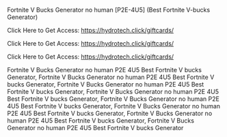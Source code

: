 Fortnite V Bucks Generator no human [P2E-4U5] (Best Fortnite V-bucks Generator)

Click Here to Get Access: https://hydrotech.click/giftcards/

Click Here to Get Access: https://hydrotech.click/giftcards/

Click Here to Get Access: https://hydrotech.click/giftcards/

Fortnite V Bucks Generator no human P2E 4U5 Best Fortnite V bucks Generator, Fortnite V Bucks Generator no human P2E 4U5 Best Fortnite V bucks Generator, Fortnite V Bucks Generator no human P2E 4U5 Best Fortnite V bucks Generator, Fortnite V Bucks Generator no human P2E 4U5 Best Fortnite V bucks Generator, Fortnite V Bucks Generator no human P2E 4U5 Best Fortnite V bucks Generator, Fortnite V Bucks Generator no human P2E 4U5 Best Fortnite V bucks Generator, Fortnite V Bucks Generator no human P2E 4U5 Best Fortnite V bucks Generator, Fortnite V Bucks Generator no human P2E 4U5 Best Fortnite V bucks Generator
